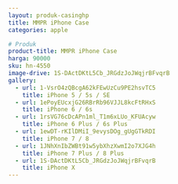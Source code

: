 ```yaml
---
layout: produk-casinghp
title: MMPR iPhone Case
categories: apple

# Produk
product-title: MMPR iPhone Case
harga: 90000
sku: hn-4550
image-drive: 1S-DActDKtL5Cb_JRGdzJoJWqjrBFvqrB
gallery:
  - url: 1-VsrO4zQBcgA62kFEwUzCu9PE2hsvTC5
    title: iPhone 5 / 5s / SE
  - url: 1ePoyEUcxjG26RBrRb96VJJL8kcFtRHxS
    title: iPhone 6 / 6s
  - url: 1rsVG76cDcAPn1ml_T1m6xLUo_KFUAcyw
    title: iPhone 6 Plus / 6s Plus
  - url: 1ewDT-rKIlDMiI_9evysDOg_gUgGTkRDI
    title: iPhone 7 / 8
  - url: 1JNhXnIbZWBt91w5ybXhzXwmI2o7XJG4h
    title: iPhone 7 Plus / 8 Plus
  - url: 1S-DActDKtL5Cb_JRGdzJoJWqjrBFvqrB
    title: iPhone X
---
```

